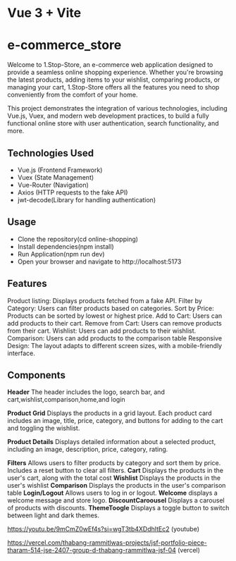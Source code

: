 # Vue 3 + Vite
#  e-commerce_store
Welcome to 1.Stop-Store, an e-commerce web application designed to provide a seamless online shopping experience. Whether you're browsing the latest products, adding items to your wishlist, comparing products, or managing your cart, 1.Stop-Store offers all the features you need to shop conveniently from the comfort of your home.

This project demonstrates the integration of various technologies, including Vue.js, Vuex, and modern web development practices, to build a fully functional online store with user authentication, search functionality, and more.

## Technologies Used

- Vue.js (Frontend Framework)
-   Vuex (State Management)
-   Vue-Router (Navigation)
-   Axios (HTTP requests to the fake API)
-   jwt-decode(Library for handling authentication)


## Usage
- Clone the repository(cd online-shopping)
- Install dependencies(npm install)
- Run Application(npm run dev)
- Open your browser and navigate to http://localhost:5173

## Features
Product listing: Displays products fetched from a fake API.
Filter by Category: Users can filter products based on categories.
Sort by Price: Products can be sorted by lowest or highest price.
Add to Cart: Users can add products to their cart.
Remove from Cart: Users can remove products from their cart.
Wishlist: Users can add products to their wishlist.
Comparison: Users can add products to the comparison table
Responsive Design: The layout adapts to different screen sizes, with a mobile-friendly interface.

## Components
**Header**
The header includes the logo, search bar, and cart,wishlist,comparison,home,and login

**Product Grid**
Displays the products in a grid layout. Each product card includes an image, title, price, category, and buttons for adding to the cart and toggling the wishlist.

**Product Details**
Displays detailed information about a selected product, including an image, description, price, category, rating.

**Filters**
Allows users to filter products by category and sort them by price. Includes a reset button to clear all filters.
**Cart**
Displays the products in the user's cart, along with the total cost
**Wishlist**
Displays the products in the user's wishlist
**Comparison**
Displays the products in the user's comparison table
**Login/Logout**
Allows users to log in or logout.
**Welcome**
displays a welcome message and store logo.
**DiscountCaroousel**
Displays a carousel of products with discounts.
**ThemeToogle**
Displays a toggle button to switch between light and dark themes.

https://youtu.be/9mCmZ0wEf4s?si=wgT3tb4XDdhltEc2 (youtube)

https://vercel.com/thabang-rammitlwas-projects/jsf-portfolio-piece-tharam-514-jse-2407-group-d-thabang-rammitlwa-jsf-04 (vercel)

